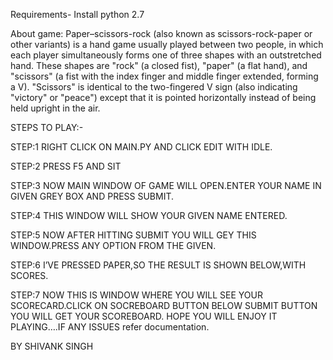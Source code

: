 Requirements-
Install python 2.7

About game:
Paper–scissors-rock (also known as scissors-rock-paper or other variants) is a hand  game usually played between two people,
in which each player simultaneously forms one of three shapes with an outstretched hand. These shapes are "rock" (a closed fist),
"paper" (a flat hand), and "scissors" (a fist with the index finger and middle finger extended, forming a V). 
"Scissors" is identical to the two-fingered V  sign (also indicating "victory" or "peace") except that it is pointed horizontally
instead of being held upright in the air.

STEPS TO PLAY:-

STEP:1
RIGHT CLICK ON MAIN.PY AND CLICK EDIT WITH IDLE.

STEP:2
PRESS F5 AND SIT 

STEP:3
NOW MAIN WINDOW OF GAME WILL OPEN.ENTER YOUR NAME IN GIVEN GREY BOX AND PRESS SUBMIT.

STEP:4
THIS WINDOW WILL SHOW YOUR GIVEN NAME ENTERED.

STEP:5 
NOW AFTER HITTING SUBMIT YOU WILL GEY THIS WINDOW.PRESS ANY OPTION FROM THE GIVEN.

STEP:6
I’VE PRESSED PAPER,SO THE RESULT IS SHOWN BELOW,WITH SCORES.

STEP:7
NOW THIS IS WINDOW WHERE YOU WILL SEE YOUR SCORECARD.CLICK ON SOCREBOARD BUTTON BELOW SUBMIT BUTTON YOU WILL GET YOUR SCOREBOARD. 
HOPE YOU WILL ENJOY IT PLAYING….IF ANY ISSUES refer documentation.

BY
SHIVANK SINGH
